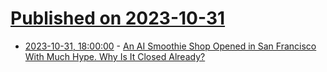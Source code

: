 # [Published on 2023-10-31](index.md)

* [2023-10-31, 18:00:00](https://slashdot.org/story/23/10/31/1737220/an-ai-smoothie-shop-opened-in-san-francisco-with-much-hype-why-is-it-closed-already?utm_source=rss1.0mainlinkanon&utm_medium=feed) - [An AI Smoothie Shop Opened in San Francisco With Much Hype. Why Is It Closed Already?](https://slashdot.org/story/23/10/31/1737220/an-ai-smoothie-shop-opened-in-san-francisco-with-much-hype-why-is-it-closed-already?utm_source=rss1.0mainlinkanon&utm_medium=feed)
